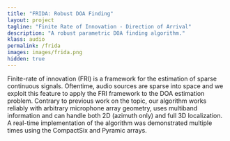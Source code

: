 ```yaml
---
title: "FRIDA: Robust DOA Finding"
layout: project
tagline: "Finite Rate of Innovation - Direction of Arrival"
description: "A robust parametric DOA finding algorithm."
klass: audio
permalink: /frida
images: images/frida.png
hidden: true
---
```


Finite-rate of innovation (FRI) is a framework for the estimation of sparse continuous signals.
Oftentime, audio sources are sparse into space and we exploit this feature to apply
the FRI framework to the DOA estimation problem. Contrary to previous work on the topic,
our algorithm works reliably with arbitrary microphone array geometry, uses multiband
information and can handle both 2D (azimuth only) and full 3D localization.
A real-time implementation of the algorithm was demonstrated multiple times using the CompactSix
and Pyramic arrays.
